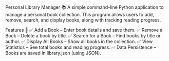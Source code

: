 Personal Library Manager 📚
A simple command-line Python application to manage a personal book collection. This program allows users to add, remove, search, and display books, along with tracking reading progress.

Features 🚀
✅ Add a Book – Enter book details and save them.
✅ Remove a Book – Delete a book by title.
✅ Search for a Book – Find books by title or author.
✅ Display All Books – Show all books in the collection.
✅ View Statistics – See total books and reading progress.
✅ Data Persistence – Books are saved in library.json (using JSON).
